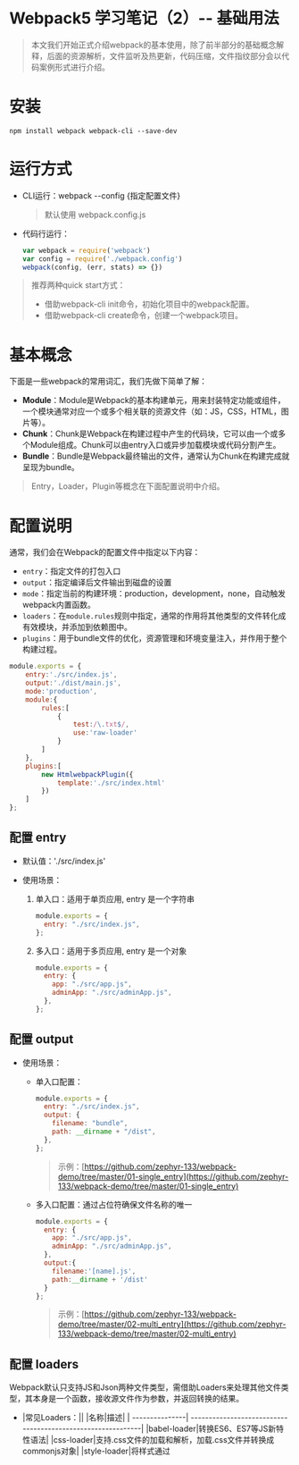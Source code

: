 # Webpack5 学习笔记（2）-- 基础用法

> 本文我们开始正式介绍webpack的基本使用，除了前半部分的基础概念解释，后面的资源解析，文件监听及热更新，代码压缩，文件指纹部分会以代码案例形式进行介绍。

# **安装**

```shell
npm install webpack webpack-cli --save-dev
```

# **运行方式**

* CLI运行：webpack --config {指定配置文件}

  > 默认使用 webpack.config.js
  >
* 代码行运行：

  ```javascript
  var webpack = require('webpack') 
  var config = require('./webpack.config')
  webpack(config, (err, stats) => {})
  ```

> 推荐两种quick start方式：
>
> * 借助webpack-cli init命令，初始化项目中的webpack配置。
> * 借助webpack-cli create命令，创建一个webpack项目。

# 基本概念

下面是一些webpack的常用词汇，我们先做下简单了解：

* **Module**：Module是Webpack的基本构建单元，用来封装特定功能或组件，一个模块通常对应一个或多个相关联的资源文件（如：JS，CSS，HTML，图片等）。
* **Chunk**：Chunk是Webpack在构建过程中产生的代码块，它可以由一个或多个Module组成。Chunk可以由entry入口或异步加载模块或代码分割产生。
* **Bundle**：Bundle是Webpack最终输出的文件，通常认为Chunk在构建完成就呈现为bundle。

> Entry，Loader，Plugin等概念在下面配置说明中介绍。

# **配置说明**

通常，我们会在Webpack的配置文件中指定以下内容：

* ​`entry`​：指定文件的打包入口
* ​`output`​：指定编译后文件输出到磁盘的设置
* ​`mode`​：指定当前的构建环境：production，development，none，自动触发webpack内置函数。
* ​`loaders`​：在`module.rules`​规则中指定，通常的作用将其他类型的文件转化成有效模块，并添加到依赖图中。
* ​`plugins`​：用于bundle文件的优化，资源管理和环境变量注入，并作用于整个构建过程。

```javascript
module.exports = {
    entry:'./src/index.js',
    output:'./dist/main.js',
    mode:'production',
    module:{
        rules:[
            {
                test:/\.txt$/,
                use:'raw-loader'
            }
        ]
    },
    plugins:[
        new HtmlwebpackPlugin({
            template:'./src/index.html'
        })
    ]
};
```

## **配置 entry**

* 默认值：'./src/index.js'
* 使用场景：

  1. 单入口：适用于单页应用, entry 是一个字符串

      ```javascript
      module.exports = {
        entry: "./src/index.js",
      };
      ```
  2. 多入口：适用于多页应用, entry 是一个对象

      ```javascript
      module.exports = {
        entry: {
          app: "./src/app.js",
          adminApp: "./src/adminApp.js",
        },
      };
      ```

## **配置 output**

* 使用场景：

  * 单入口配置：

    ```javascript
    module.exports = {
      entry: "./src/index.js",
      output: {
        filename: "bundle",
        path: __dirname + "/dist",
      },
    };
    ```

    > 示例：[https://github.com/zephyr-133/webpack-demo/tree/master/01-single_entry](https://github.com/zephyr-133/webpack-demo/tree/master/01-single_entry)
    >
  * 多入口配置：通过占位符确保文件名称的唯一

    ```javascript
    module.exports = {
      entry: {
        app: "./src/app.js",
        adminApp: "./src/adminApp.js",
      },
      output:{
        filename:'[name].js',
        path:__dirname + '/dist'
      }
    };
    ```

    > 示例：[https://github.com/zephyr-133/webpack-demo/tree/master/02-multi_entry](https://github.com/zephyr-133/webpack-demo/tree/master/02-multi_entry)
    >

## **配置 loaders**

Webpack默认只支持JS和Json两种文件类型，需借助Loaders来处理其他文件类型，其本身是一个函数，接收源文件作为参数，并返回转换的结果。

* |常见Loaders：||
  |名称|描述|
  | ---------------| ------------------------------------------------------------|
  |babel-loader|转换ES6、ES7等JS新特性语法|
  |css-loader|支持.css文件的加载和解析，加载.css文件并转换成commonjs对象|
  |style-loader|将样式通过<style>标签插入到head中|
  |less-loader|将less文件转换成css|
  |ts-loader|将TS转换成JS|
  |file-loader|进行图片、字体等文件的打包|
  |raw-loader|将文件以字符串的形式导入|
  |thread-loader|多进程打包JS和CSS|
* 用法：

  1. **test ** 指定匹配规则
  2. **use ** 指定使用的loader名称，**值为数组时，多个loader串行执行，顺序从下到上依次执行**

  ```javascript
  const path = require('path');

  module.exports = {
    output:{
      filename:'bundle.js'
    },
    module:{
      rules:[
        {test:/\.txt$/,use:'raw-loader'}
      ]
    }
  }
  ```

## **配置 plugins**

​`plugins`​ 选项用于以各种方式自定义 webpack 构建过程。

* |常见plugins：||
  |名称|描述|
  | --------------------------| --------------------------------------------|
  |CommonsChunkPlugin|将chunks相同的模块代码提取成公共js|
  |CleanWebpackPlugin|清理构建目录|
  |ExtractTextWebpackPlugin|将CSS从bundle文件里提取成一个独立的CSS文件|
  |CopyWebpackPlugin|将文件或文件夹拷贝到构建的输出目录|
  |HtmlWebpackPlugin|创建html文件去承载输出的bundle|
  |UglifyjsWebpackPlugin|压缩JS|
  |ZipWebpackPlugin|将打包出的资源生成一个zip包|
* 用法：  
  插件放到`plugins`​数组中，插件执行顺序从上到下

  ```javascript
  const path = require('path');

  module.exports = {
    output:{
      filename:'bundle.js'
    },
    plugins:[
        new HtmlWebpackPlugin({template:'./src/index.html'})
    ]
  }
  ```

## **配置 mode**

* 默认值：‘production’
* |函数启用项列表：||
  |选项|描述|
  | ------------------| -----------------------------------------------------------------------------------------------------------------------------------------------------------------------------------------------------------------------------------------------|
  |development|* 设置process.env.NODE_ENV的值为development* 开启下面插件：1. NamedChunksPlugin：热更新阶段打印更新的Chunks名1. NamedModulesPlugin：热更新阶段打印更新的Module名|
  |production|* 设置process.env.NODE_ENV的值为production* 开启下面插件：1. FlagDependencyUsagePlugin，1. FlagIncludedChunksPlugin，1. ModuleConcatenationPlugin，1. NoEmitOnErrorsPlugin，1. OccurrenceOrderPlugin，1. SideEffectsFlagPlugin1. TerserPlugin|
  |none|不开启任何优化项|

## **参考手册**

```javascript
const path = require('path');

module.exports = {
  mode: "production", // "production" | "development" | "none"
  // Chosen mode tells webpack to use its built-in optimizations accordingly.
  entry: "./app/entry", // string | object | array
  // 默认为 './src'
  // 这里应用程序开始执行
  // webpack 开始打包
  output: {
    // webpack 如何输出结果的相关选项
    path: path.resolve(__dirname, "dist"), // string
    // 所有输出文件的目标路径
    // 必须是绝对路径（使用 Node.js 的 path 模块）
    filename: "bundle.js", // string
    // 「入口分块(entry chunk)」的文件名模板
    publicPath: "/assets/", // string
    // 输出解析文件的目录，url 相对于 HTML 页面
    library: "MyLibrary", // string,
    // 导出库(exported library)的名称
    libraryTarget: "umd", // 通用模块定义
    // 导出库(exported library)的类型
    /* 高级输出配置（点击显示） */
  },
  module: {
    // 关于模块配置
    rules: [
      // 模块规则（配置 loader、解析器等选项）
      {
        test: /\.jsx?$/,
        include: [
          path.resolve(__dirname, "app")
        ],
        exclude: [
          path.resolve(__dirname, "app/demo-files")
        ],
        // 这里是匹配条件，每个选项都接收一个正则表达式或字符串
        // test 和 include 具有相同的作用，都是必须匹配选项
        // exclude 是必不匹配选项（优先于 test 和 include）
        // 最佳实践：
        // - 只在 test 和 文件名匹配 中使用正则表达式
        // - 在 include 和 exclude 中使用绝对路径数组
        // - 尽量避免 exclude，更倾向于使用 include
        issuer: { test, include, exclude },
        // issuer 条件（导入源）
        enforce: "pre",
        enforce: "post",
        // 标识应用这些规则，即使规则覆盖（高级选项）
        loader: "babel-loader",
        // 应该应用的 loader，它相对上下文解析
        // 为了更清晰，`-loader` 后缀在 webpack 2 中不再是可选的
        // 查看 webpack 1 升级指南。
        options: {
          presets: ["es2015"]
        },
        // loader 的可选项
      },
      {
        test: /\.html$/,
        use: [
          // 应用多个 loader 和选项
          "htmllint-loader",
          {
            loader: "html-loader",
            options: {
              /* ... */
            }
          }
        ]
      },
      { oneOf: [ /* rules */ ] },
      // 只使用这些嵌套规则之一
      { rules: [ /* rules */ ] },
      // 使用所有这些嵌套规则（合并可用条件）
      { resource: { and: [ /* 条件 */ ] } },
      // 仅当所有条件都匹配时才匹配
      { resource: { or: [ /* 条件 */ ] } },
      { resource: [ /* 条件 */ ] },
      // 任意条件匹配时匹配（默认为数组）
      { resource: { not: /* 条件 */ } }
      // 条件不匹配时匹配
    ],
    /* 高级模块配置（点击展示） */
  },
  resolve: {
    // 解析模块请求的选项
    // （不适用于对 loader 解析）
    modules: [
      "node_modules",
      path.resolve(__dirname, "app")
    ],
    // 用于查找模块的目录
    extensions: [".js", ".json", ".jsx", ".css"],
    // 使用的扩展名
    alias: {
      // 模块别名列表
      "module": "new-module",
      // 起别名："module" -> "new-module" 和 "module/path/file" -> "new-module/path/file"
      "only-module$": "new-module",
      // 起别名 "only-module" -> "new-module"，但不匹配 "only-module/path/file" -> "new-module/path/file"
      "module": path.resolve(__dirname, "app/third/module.js"),
      // 起别名 "module" -> "./app/third/module.js" 和 "module/file" 会导致错误
      // 模块别名相对于当前上下文导入
    },
    /* 可供选择的别名语法（点击展示） */
    /* 高级解析选项（点击展示） */
  },
  performance: {
    hints: "warning", // 枚举
    maxAssetSize: 200000, // 整数类型（以字节为单位）
    maxEntrypointSize: 400000, // 整数类型（以字节为单位）
    assetFilter: function(assetFilename) {
      // 提供资源文件名的断言函数
      return assetFilename.endsWith('.css') || assetFilename.endsWith('.js');
    }
  },
  devtool: "source-map", // enum
  // 通过在浏览器调试工具(browser devtools)中添加元信息(meta info)增强调试
  // 牺牲了构建速度的 `source-map' 是最详细的。
  context: __dirname, // string（绝对路径！）
  // webpack 的主目录
  // entry 和 module.rules.loader 选项
  // 相对于此目录解析
  target: "web", // 枚举
  // bundle 应该运行的环境
  // 更改 块加载行为(chunk loading behavior) 和 可用模块(available module)
  externals: ["react", /^@angular\//],
  // 不要遵循/打包这些模块，而是在运行时从环境中请求他们
  serve: { //object
    port: 1337,
    content: './dist',
    // ...
  },
  // 为 webpack-serve 提供选项
  stats: "errors-only",
  // 精确控制要显示的 bundle 信息
  devServer: {
    proxy: { // proxy URLs to backend development server
      '/api': 'http://localhost:3000'
    },
    contentBase: path.join(__dirname, 'public'), // boolean | string | array, static file location
    compress: true, // enable gzip compression
    historyApiFallback: true, // true for index.html upon 404, object for multiple paths
    hot: true, // hot module replacement. Depends on HotModuleReplacementPlugin
    https: false, // true for self-signed, object for cert authority
    noInfo: true, // only errors & warns on hot reload
    // ...
  },
  plugins: [
    // ...
  ],
  // 附加插件列表
  /* 高级配置（点击展示） */
}
```

# 资源解析

下面我们用一些简单的代码案例帮助大家处理常用的资源解析场景，了解webpack的基本配置使用及一些常见注意事项。

> 代码案例基于Webpack5运行，与webpack4使用中的差异部分会各案例中指出。

## **解析ES6**

* 案例地址：[https://github.com/zephyr-133/webpack-demo/tree/master/03-parse_es6](https://github.com/zephyr-133/webpack-demo/tree/master/03-parse_es6)
* 开发过程：

  1. 安装

      ```shell
      npm install @babel/core @babel/preset-env babel-loader --save-dev
      ```
  2. webpack中添加babel-loader, 指定处理js文件

      ```javascript
      const path = require('path');

      module.exports = {
          entry:'./src/index.js',
          output: {
          filename: "bundle",
          path: path.resolve(__dirname,'dist'),
          },
          mode:'production',
          module:{
              rules:[
                  {
                      test:/\.js$/,
                      use:'babel-loader'
                  }
              }
          ]
      };
      ```
  3. 编辑babel-loader的配置文件: .babelrc

      ```javascript
      {
        "presets": [
          //解析ES6
          "@babel/preset-env",
        ], //一系列plugins的集合
        "plugins": [] //一个plugins对应一个功能
      }
      ```

## **解析JSX**

* 案例地址：[https://github.com/zephyr-133/webpack-demo/tree/master/04-parse_jsx](https://github.com/zephyr-133/webpack-demo/tree/master/04-parse_jsx)
* 开发过程：

  1. 安装

      ```shell
      npm install react react-dom  @babel/preset-react --save-dev
      ```
  2. webpack中添加babel-loader, 指定处理js文件

      ```javascript
      const path = require('path');

      module.exports = {
          entry: './src/index.js',
          output: {
              filename: "bundle.js",
              path: path.join(__dirname, 'dist'),
          },
          mode: 'production',
          module: {
              rules: [
                  {
                      test: /\.js$/,
                      use: 'babel-loader'
                  }
              ]
          }
      };
      ```
  3. 编辑babel-loader的配置文件: .babelrc

      ```javascript
      {
        "presets": [
          //解析ES6
          "@babel/preset-env",
          //解析React
          "@babel/preset-react"
        ], //一系列plugins的集合
        "plugins": [] //一个plugins对应一个功能
      }
      ```

## **解析CSS**

* 案例地址：[https://github.com/zephyr-133/webpack-demo/tree/master/05-parse_css](https://github.com/zephyr-133/webpack-demo/tree/master/05-parse_css)
* 开发过程：

  1. 安装

      ```shell
      npm install css-loader style-loader --save-dev
      ```
  2. webpack中添加css-loader，style-loader处理css文件，将样式通过<style>标签插入到head中

      > 模块 loader 可以链式调用。链中的每个 loader 都将对资源进行转换。链会逆序执行。第一个 loader 将其结果（被转换后的资源）传递给下一个 loader，依此类推。最后，webpack 期望链中的最后的 loader 返回 JavaScript。
      >
      > 应保证 loader 的先后顺序：`'style-loader'`​ 在前，而 `'css-loader'`​ 在后。如果不遵守此约定，webpack 可能会抛出错误。
      >

      ```javascript
      const path = require('path');

      module.exports = {
          entry: './src/index.js',
          output: {
              filename: "bundle.js",
              path: path.join(__dirname, 'dist'),
          },
          mode: 'production',
          module: {
              rules: [
                  {
                      test: /\.js$/,
                      use: 'babel-loader'
                  },
                  {
                      test: /\.css$/,
                      use: [
                          'style-loader',
                          'css-loader'
                      ]
                  }
              ]
          }
      };
      ```

## **解析Less**

* 案例地址：[https://github.com/zephyr-133/webpack-demo/tree/master/06-parse_less](https://github.com/zephyr-133/webpack-demo/tree/master/06-parse_less)
* 开发过程：

  1. 安装

      ```shell
      npm install less less-loader --save-dev
      ```
  2. webpack中添加less-loader处理less文件，将less转换从css

      ```javascript
      const path = require('path');

      module.exports = {
          entry: './src/index.js',
          output: {
              filename: "bundle.js",
              path: path.join(__dirname, 'dist'),
          },
          mode: 'production',
          module: {
              rules: [
                  {
                      test: /\.js$/,
                      use: 'babel-loader'
                  },
                  {
                      test: /\.less$/,
                      use: [
                          'style-loader',
                          'css-loader',
                          'less-loader'
                      ]
                  }
              ]
          }
      };
      ```

## **解析图片和字体**

> 在 webpack 5 之前，通常使用：
>
> * ​`raw-loader`​ 将文件导入为字符串
> * ​`url-loader`​ 将文件作为 data URI 内联到 bundle 中
> * ​`file-loader`​ 将文件发送到输出目录
>
> 而在webpack 5中新增了资源模块类型(asset module type)，通过添加 4 种新的模块类型，来替换所有这些 loader：
>
> * ​`asset/resource`​ 发送一个单独的文件并导出 URL。之前通过使用 `file-loader`​ 实现。
> * ​`asset/inline`​ 导出一个资源的 data URI。之前通过使用 `url-loader`​ 实现。
> * ​`asset/source`​ 导出资源的源代码。之前通过使用 `raw-loader`​ 实现。
> * ​`asset`​ 在导出一个 data URI 和发送一个单独的文件之间自动选择。之前通过使用 `url-loader`​，并且配置资源体积限制实现。
>
> 如果我们还想要继续使用旧的assets loader（如 file-loader、url-loader、raw-loader），我们通过将asset模块设置为‘javascript/auto’来解决。

### 使用旧的assets loader

* 案例地址：[https://github.com/zephyr-133/webpack-demo/tree/master/07-parse_image_fonts_use_loader](https://github.com/zephyr-133/webpack-demo/tree/master/07-parse_image_fonts_use_loader)
* 开发过程：

  1. 安装

      ```shell
      npm install file-loader --save-dev
      ```
  2. webpack中添加file-loader处理image,font文件

      ```javascript
      const path = require('path');

      module.exports = {
          entry: './src/index.js',
          output: {
              filename: "bundle.js",
              path: path.join(__dirname, 'dist'),
          },
          mode: 'production',
          module: {
              rules: [
                  {
                      test: /\.js$/,
                      use: 'babel-loader'
                  },
                  {
                      test: /\.less$/,
                      use: [
                          'style-loader',
                          'css-loader',
                          'less-loader'
                      ]
                  },
                  {
                      test: /\.(png|jpg|gif|jpeg)$/,
                      type: 'javascript/auto',
                      use: {
                          loader: 'file-loader',
                          options:{
                              name: '[name].[ext]',
                              outputPath:"assets/images/",
                              publicPath:"./assets/images/",
                              esModule: false,
                          }
                      },
                  },
                  {
                      test: /\.(eot|ttf|otf|woff(2)?)(\?[a-z0-9]+)?$/,
                      type: 'javascript/auto',
                      use: {
                          loader: 'file-loader',
                          options:{
                              name: '[name].[ext]',
                              outputPath:"assets/fonts/",
                              publicPath:"./assets/fonts/",
                              esModule: false,
                          }
                      },
                  }
              ]
          }
      };
      ```

### 使用webpack5 assets module type

* 案例地址：[https://github.com/zephyr-133/webpack-demo/tree/master/08-parse_image_fonts_use_assetstype](https://github.com/zephyr-133/webpack-demo/tree/master/08-parse_image_fonts_use_assetstype)
* 开发过程：

  1. webpack中添加“asset/resource”处理image,font文件

      ```javascript
      const path = require('path');

      module.exports = {
          entry: './src/index.js',
          output: {
              filename: "bundle.js",
              path: path.join(__dirname, 'dist'),
          },
          mode: 'production',
          module: {
              rules: [
                  {
                      test: /\.js$/,
                      use: 'babel-loader'
                  },
                  {
                      test: /\.less$/,
                      use: [
                          'style-loader',
                          'css-loader',
                          'less-loader'
                      ]
                  },
                  {
                      test: /\.(png|jpg|gif|jpeg)$/,
                      type: 'asset/resource',
                      generator: {
                          filename: './assets/images/[name][ext]',
                      },
                  },
                  {
                      test: /\.(eot|ttf|otf|woff(2)?)(\?[a-z0-9]+)?$/,
                      type: 'asset/resource',
                      generator: {
                          filename: './assets/fonts/[name][ext]',
                      },
                  }
              ]
          }
      };
      ```

# 文件监听及热更新

在项目每次编译代码时，手动运行 `npm run build`​ 会显得很麻烦。

Webpack 为我们提供几种可选方式，帮助在代码发生变化后自动编译代码：

1. [webpack&apos;s Watch Mode](https://webpack.docschina.org/configuration/watch/#watch)
2. [webpack-dev-server](https://github.com/webpack/webpack-dev-server)
3. [webpack-dev-middleware](https://github.com/webpack/webpack-dev-middleware)

在大多数场景中，我们会使用 `webpack-dev-server`​，下面我们通过代码案例了解一下以上三种方式的使用。同时，Webpack在自动编译的基础上为我们提供了模块热替换（HMR）的功能，这个功能也在下面一并介绍。

## 使用watch mode（观察模式）

指示webpack监听依赖图中所有文件的更改，当某个文件被更新时，代码会自动重新构建出新的输出文件。

* 案例地址：[https://github.com/zephyr-133/webpack-demo/tree/master/09-webpack_watch](https://github.com/zephyr-133/webpack-demo/tree/master/09-webpack_watch)
* 开发过程（两种方式）：

  * 方法1：启用webpack命令时，添加watch参数，修改package.json如下：

    ```json
    {
      "name": "webpack-demo",
      "version": "1.0.0",
      "description": "",
      "main": "index.js",
      "scripts": {
        "test": "echo \"Error: no test specified\" && exit 1",
        "build": "webpack",
    +    "watch": "webpack --watch"
      },
      "author": "",
      "license": "ISC",
      "devDependencies": {
        "@babel/core": "^7.22.11",
        "@babel/preset-env": "^7.22.14",
        "@babel/preset-react": "^7.22.5",
        "babel-loader": "^9.1.3",
        "css-loader": "^6.8.1",
        "less-loader": "^11.1.3",
        "react": "^18.2.0",
        "react-dom": "^18.2.0",
        "style-loader": "^3.3.3",
        "webpack": "^5.88.2",
        "webpack-cli": "^5.1.4",
        "webpack-dev-server": "^4.15.1"
      }
    }
    ```
  * 方法2：在webpack.config.js 中设置watch：true

    ```javascript
    const path = require('path');

    module.exports = {
        entry: './src/index.js',
        output: {
            filename: "bundle.js",
            path: path.join(__dirname, 'dist'),
        },
        //默认false，不开启
        watch: true,
        //只有开启监听模式，wachOptions才生效
        watchOptions: {
            //默认为空，此选项指定了哪些文件或文件夹不应该被监听。
            ignored: /node_modules/,
            //这个选项定义了文件变化后，Webpack在重新构建之前等待的时间（以毫秒为单位）。在这里，Webpack将等待300毫秒，以允许多个文件变化在一起时一次性重新构建，以减少构建次数，提高效率。
            aggregateTimeout: 300,
            //如果系统不支持文件系统事件监听，Webpack会使用轮询（polling）的方式检查文件是否发生变化.
            //这个选项定义了轮询的时间间隔，即每隔1000毫秒（1秒）Webpack会检查一次文件变化
            poll: 1000
        },
        mode: 'development',
        module: {
            rules: [
                {
                    test: /\.js$/,
                    use: 'babel-loader'
                },
                {
                    test: /\.less$/,
                    use: [
                        'style-loader',
                        'css-loader',
                        'less-loader'
                    ]
                },
                {
                    test: /\.(png|jpg|gif|jpeg)$/,
                    type: 'asset/resource',
                    generator: {
                        filename: './assets/images/[name][ext]',
                    },
                },
                {
                    test: /\.(eot|ttf|otf|woff(2)?)(\?[a-z0-9]+)?$/,
                    type: 'asset/resource',
                    generator: {
                        filename: './assets/fonts/[name][ext]',
                    },
                }
            ]
        }
    };
    ```
* 缺陷：为了看到修改后的实际效果，每次需要手动刷新浏览器。

  > 如果你使用VS Code编辑器并安装了Live Server插件，使用该插件在浏览器查看输出文件内容，则Live Server会在你的项目文件夹启动一个本地服务器，实时预览你的HTML，CSS和JavaScript文件，它会自动检测HTML等文件的更改，并在保存文件时，自动刷新浏览器，以便你可以立即查看更改，可以规避这个缺陷。
  >

## 使用webpack-dev-server

webpack-dev-server为你提供了一个基本的web server，并且具有live reloading（实时重新加载）功能。修改文件时，告知dev server，从什么位置查找文件。

* 案例地址：[https://github.com/zephyr-133/webpack-demo/tree/master/10-webpack_dev_server](https://github.com/zephyr-133/webpack-demo/tree/master/10-webpack_dev_server)
* 开发过程：

  1. 安装

      ```shell
      npm i webpack-dev-server -D
      ```
  2. 修改入口代码文件，添加module.hot.accept()授权热更新;

      ```javascript
      import React from 'react';
      import ReactDOM from 'react-dom/client';
      import './index.less';
      import favicon from '/public/images/favicon.png'

      if(module.hot) {
          module.hot.accept();
      }

      const root = ReactDOM.createRoot(document.getElementById('root'));

      class HelloWorld extends React.Component {
          render() {
              return <div className='hello-text'>
                  Hello World change wds
                  <img src={favicon} />
              </div>
          }
      }

      root.render(<HelloWorld />)
      ```
  3. 在webpack中添加devServer设置，将dist目录下的文件server到localhost:8080下

      ```javascript
      const path = require('path');

      module.exports = {
          entry: './src/index.js',
          output: {
              filename: "bundle.js",
              path: path.join(__dirname, 'dist'),
          },
          mode: 'development',
          devServer: {
              static: './dist'
          },
          module: {
              rules: [
                  {
                      test: /\.js$/,
                      use: 'babel-loader'
                  },
                  {
                      test: /\.less$/,
                      use: [
                          'style-loader',
                          'css-loader',
                          'less-loader'
                      ]
                  },
                  {
                      test: /\.(png|jpg|gif|jpeg)$/,
                      type: 'asset/resource',
                      generator: {
                          filename: './assets/images/[name][ext]',
                      },
                  },
                  {
                      test: /\.(eot|ttf|otf|woff(2)?)(\?[a-z0-9]+)?$/,
                      type: 'asset/resource',
                      generator: {
                          filename: './assets/fonts/[name][ext]',
                      },
                  }
              ]
          }
      };
      ```

      > webpack-dev-server 在编译之后不会写入到任何输出文件。而是将 bundle 文件保留在内存中，然后将它们 serve 到 server 中，就好像它们是挂载在 server 根路径上的真实文件一样。如果你的页面希望在其他不同路径中找到 bundle 文件，则可以通过 dev server 配置中的 [devMiddleware.publicPath](https://webpack.docschina.org/configuration/dev-server/#devserverdevmiddleware) 选项进行修改。
      >
      > 从 webpack-dev-server v4 开始，HMR 是默认启用的。它会自动应用 `webpack.HotModuleReplacementPlugin`​，这是启用 HMR 所必需的。因此当 `hot`​ 设置为 `true`​ 或者通过 CLI 设置 `--hot`​，你不需要在你的 `webpack.config.js`​ 添加该插件。查看 [HMR concepts page](https://webpack.docschina.org/concepts/hot-module-replacement/) 以获取更多信息。
      >
  4. 添加一个可以直接运行dev server的script：

      ```
      {
        "name": "webpack-demo",
        "version": "1.0.0",
        "description": "",
        "main": "index.js",
        "scripts": {
          "test": "echo \"Error: no test specified\" && exit 1",
          "build": "webpack",
      +    "start": "webpack serve --open",
          "watch": "webpack --watch"
        },
        "author": "",
        "license": "ISC",
        "devDependencies": {
          "@babel/core": "^7.22.11",
          "@babel/preset-env": "^7.22.14",
          "@babel/preset-react": "^7.22.5",
          "babel-loader": "^9.1.3",
          "css-loader": "^6.8.1",
          "less-loader": "^11.1.3",
          "react": "^18.2.0",
          "react-dom": "^18.2.0",
          "style-loader": "^3.3.3",
          "webpack": "^5.88.2",
          "webpack-cli": "^5.1.4",
          "webpack-dev-server": "^4.15.1"
        }
      }
      ```

## 使用webpack-dev-middleware

webpack-dev-middle是一个封装器（wrapper），它可以把webpack处理过的文件夹发送到一个server。webpack-dev-server在内部使用了它，然后它也可以作为一个单独的package使用，以便根据需求进行更多的自定义设置。下面是一个webpack-dev-middleware配置express server的示例。

* 案例地址：[https://github.com/zephyr-133/webpack-demo/tree/master/11-webpack_dev_middleware_express](https://github.com/zephyr-133/webpack-demo/tree/master/11-webpack_dev_middleware_express)
* 开发过程

  1. 安装：

      ```shell
      npm i express webpack-dev-middleware -D
      ```
  2. 新增server.js文件

      ```javascript
      const express = require('express');
      const webpack = require('webpack');
      const webpackDevMiddleware = require('webpack-dev-middleware');
      const path = require('path');

      const app = express();
      const config = require('./webpack.config.js');
      const compiler = webpack(config);

      //告知express使用webpack-dev-middleware，
      //以及将webpack.config.js配置文件作为基础配置。
      app.use(webpackDevMiddleware(compiler,{
          publicPath: config.output.publicPath
      }));

      // 添加一个路由来处理根路径请求，返回dist目录下的index.html
      // 如果你已使用了html-webpack-plugin，则可以跳过此设置
      app.get('/', function(req, res) {
          res.sendFile(path.join(__dirname, 'dist', 'index.html'));
      });

      app.listen(3000,function(){
          console.log('Example app listening on port 3000!\n');
      });
      ```
  3. 添加node server.js启动命令

      ```json
      {
        "name": "webpack-demo",
        "version": "1.0.0",
        "description": "",
        "main": "index.js",
        "scripts": {
          "test": "echo \"Error: no test specified\" && exit 1",
          "build": "webpack",
          "start": "webpack serve --open",
          "watch": "webpack --watch",
          "server": "node server.js"
        },
        "author": "",
        "license": "ISC",
        "devDependencies": {
          "@babel/core": "^7.22.11",
          "@babel/preset-env": "^7.22.14",
          "@babel/preset-react": "^7.22.5",
          "babel-loader": "^9.1.3",
          "css-loader": "^6.8.1",
          "express": "^4.18.2",
          "html-webpack-plugin": "^5.5.3",
          "less": "^4.2.0",
          "less-loader": "^11.1.3",
          "react": "^18.2.0",
          "react-dom": "^18.2.0",
          "style-loader": "^3.3.3",
          "webpack": "^5.88.2",
          "webpack-cli": "^5.1.4",
          "webpack-dev-middleware": "^6.1.1",
          "webpack-dev-server": "^4.15.1"
        }
      }
      ```

## 使用热更新-hot module replacement

模块热替换(HMR - hot module replacement)功能会在应用程序运行过程中，替换、添加或删除模块，而无需重新加载整个页面。

> 主要是通过以下几种方式，来显著加快开发速度：
>
> * 保留在完全重新加载页面期间丢失的应用程序状态。
> * 只更新变更内容，以节省宝贵的开发时间。
> * 在源代码中 CSS/JS 产生修改时，会立刻在浏览器中进行更新，这几乎相当于在浏览器 devtools 直接更改样式。

* 案例地址：[https://github.com/zephyr-133/webpack-demo/tree/master/12-webpack_dev_middleware_express_HMR](https://github.com/zephyr-133/webpack-demo/tree/master/12-webpack_dev_middleware_express_HMR)
* 开发过程：

  1. 安装：通过上面例子，我们已知webpack-dev-server从4.0.0之后默认开启了内置HMR，下面我们来示范使用webpack-dev-middleware的例子如何启用HMR

      ```
      npm i webpack-hot-middleware -D
      ```
  2. 修改server.js文件，添加webpack-hot-middleware处理

      ```javascript
      const express = require('express');
      const app = express();

      const webpack = require('webpack');
      const config = require('./webpack.config.js');
      const compiler = webpack(config);

      const path = require('path');

      //告知express使用webpack-dev-middleware，
      //以及将webpack.config.js配置文件作为基础配置。
      app.use(require('webpack-dev-middleware')(compiler,{
          publicPath: config.output.publicPath
      }));
      app.use(require("webpack-hot-middleware")(compiler));

      // 添加一个路由来处理根路径请求，返回dist目录下的index.html
      // 如果你已使用了html-webpack-plugin，则可以跳过此设置
      app.get('/', function(req, res) {
          res.sendFile(path.join(__dirname, 'dist', 'index.html'));
      });

      app.listen(3000,function(){
          console.log('Example app listening on port 3000!\n');
      });
      ```
  3. 修改webpack配置，添加HMR插件及webpack-hot-middleware入口文件，即：HMR Runtime

      ```javascript
      const path = require('path');
      const webpack = require('webpack');
      module.exports = {
          entry: {
              main: ['webpack-hot-middleware/client', './src/index.js']
          },
          output: {
              filename: "bundle.js",
              path: path.join(__dirname, 'dist'),
              publicPath: '/'
          },
          mode: 'development',
          module: {
              rules: [
                  {
                      test: /\.js$/,
                      use: 'babel-loader'
                  },
                  {
                      test: /\.less$/,
                      use: [
                          'style-loader',
                          'css-loader',
                          'less-loader'
                      ]
                  },
                  {
                      test: /\.(png|jpg|gif|jpeg)$/,
                      type: 'asset/resource',
                      generator: {
                          filename: './assets/images/[name][ext]',
                      },
                  },
                  {
                      test: /\.(eot|ttf|otf|woff(2)?)(\?[a-z0-9]+)?$/,
                      type: 'asset/resource',
                      generator: {
                          filename: './assets/fonts/[name][ext]',
                      },
                  }
              ]
          },
          plugins: [
              new webpack.HotModuleReplacementPlugin(),
          ],
      };
      ```
  4. 修改入口代码文件，添加module.hot.accept();

      ```javascript
      import React from 'react';
      import ReactDOM from 'react-dom/client';
      import './index.less';
      import favicon from '/public/images/favicon.png'

      if(module.hot) {
          module.hot.accept();
      }

      const root = ReactDOM.createRoot(document.getElementById('root'));

      class HelloWorld extends React.Component {
          render() {
              return <div className='hello-text'>
                  Hello World change webpack-dev-middleware HMR
                  <img src={favicon} />
              </div>
          }
      }

      root.render(<HelloWorld />)
      ```

> 如果你对HMR的原理感兴趣，推荐这篇文章：[**Webpack HMR 原理解析**](https://zhuanlan.zhihu.com/p/30669007)

## **代码压缩**

下面我们通过代码案例了解一下Web常见资源文件的基本压缩技巧，以帮助我们减少Web文件的体积，网络带宽占用，服务器压力及提高页面渲染速度等需求。

### HTML文件的压缩

html-webpack-plugin会简化HTML文件的创建，自动将打包后的JS和CSS文件注入到生成的HTML文件中，并且在production模式默认启用压缩。

> 注：如果需要更丰富的HTML压缩选项，可以还使用html-minimizer-webpack-plugin插件。

* 案例地址：[https://github.com/zephyr-133/webpack-demo/tree/master/13-minimizer_html_js](https://github.com/zephyr-133/webpack-demo/tree/master/13-minimizer_html_js)
* 开发过程：

  1. 安装

      ```shell
      npm i html-webpack-plugin -D
      ```
  2. 在webpack配置添加插件设置，mode设置为production

      ```javascript
      const HtmlWebpackPlugin = require('html-webpack-plugin');

      module.exports = {
          mode: 'production',
          plugins: [
              new HtmlWebpackPlugin({
                  template: './src/index.html',
                  filename: 'index.html',
              }),
          ]
      };
      ```

### JS文件的压缩

webpack默认内置了TerserPlugin，且在production模式默认启用，无需额外配置，代替了早期的UglifyPlugin（不支持es6）

> 因为在上一个案例中已启用production模式对js文件进行压缩，此处没有额外的案例提供。

### CSS文件的分离及压缩

基础的CSS文件打包，我们一般会使用style-loader进行处理，这种处理方式最终的打包结果就是CSS代码会内嵌到JS代码中。

而通常我们会将CSS代码从打包结果中分离出来，这时我们可以借助mini-css-extract-plugin完成，然后借助css-minimizer-webpack-plugin完成独立出来的CSS文件压缩。

> 注：optimize-css-assets-webpack-plugin不再支持webpack5

* 案例地址：[https://github.com/zephyr-133/webpack-demo/tree/master/14-minimizer_css](https://github.com/zephyr-133/webpack-demo/tree/master/14-minimizer_css)
* 开发过程：

  1. 安装

      ```shell
      npm i css-minimizer-webpack-plugin mini-css-extract-plugin -D
      ```
  2. 在webpack配置的optimization对象的minimizer属性中配置css压缩插件

      > 注：由于我们手动设置了minimizer，webpack认为我们需要使用自定义的压缩器插件，原本内部的JS压缩器就会失效，我们需要手动添加回来：
      >
      > ```shell
      > npm i css-minimizer-webpack-plugin -D
      > ```
      >

      ```javascript
      const path = require('path');
      const HtmlWebpackPlugin = require('html-webpack-plugin');
      const MiniCssExtractPlugin = require('mini-css-extract-plugin');
      const CssMinimizerPlugin = require('css-minimizer-webpack-plugin');
      const TerserWebpackPlugin = require('terser-webpack-plugin');

      module.exports = {
          module: {
              rules: [
                  {
                      test: /\.less$/,
                      use: [
                          MiniCssExtractPlugin.loader,
                          'css-loader',
                          'less-loader'
                      ]
                  }   
              ]
          },
          plugins: [
              new HtmlWebpackPlugin({
                  template: './src/index.html',
                  filename: 'index.html',
              }),
              new MiniCssExtractPlugin({
                  filename: 'styles.css',
              }),
          ],
          optimization: {
              minimize: true,
              minimizer: [
                  new CssMinimizerPlugin(),
                  new TerserWebpackPlugin()
              ]
          },
      };
      ```

## **导出设置及文件指纹**

文件指纹也称版本哈希或内容哈希，它是一个独一无二的标识符，用于识别特定文件的内容或版本，文件指纹通常以哈希值的形式表示，可以使用不同的哈希算法生成，例如MD5、SHA-1、SHA-256等，这对我们的Web应用制定和控制缓存策略十分有帮助。

> 文件指纹及常用占位符参考：[https://webpack.docschina.org/configuration/output/#template-strings](https://webpack.docschina.org/configuration/output/#template-strings)

* 案例地址：[https://github.com/zephyr-133/webpack-demo/tree/master/15-file_hash_with_clean](https://github.com/zephyr-133/webpack-demo/tree/master/15-file_hash_with_clean)
* 开发过程

  * 在webpack配置中添加文件指纹

    > 由于chunkhash和webpack打包的chunk相关，不同的entry生成不同的chunkhash值，所以JS文件我们一般使用chunkhash标识
    >
    > 而Contenthash根据文件内容来定义hash，文件内容不变，则contenthash不变，为了避免js改动影响css文件的打包，所以CSS文件我们一般使用contenthash标识
    >

    > webpack5还内置了clean:true属性来清理导出文件夹防止导出文件堆积过多，之前的版本则需要借助clean-webpack-plugin插件或者npm scripts命令（如："rm -rf ./dist && webpack"）实现。
    >

    ```javascript
    module.exports = {
        output: {
            filename: "[name]_[chunkhash].js",
            path: path.join(__dirname, 'dist'),
            clean:true
        },
        plugins: [
            new MiniCssExtractPlugin({
                filename: '[name]_[contenthash].css',
            }),
        ],

    };
    ```

> 参考链接：
>
> * [https://webpack.docschina.org/configuration/](https://webpack.docschina.org/configuration/)
> * [https://v4.webpack.docschina.org/loaders/](https://v4.webpack.docschina.org/loaders/)
> * [https://webpack.docschina.org/loaders/](https://webpack.docschina.org/loaders/)
> * [https://v4.webpack.docschina.org/plugins/](https://v4.webpack.docschina.org/plugins/)
> * [https://webpack.docschina.org/plugins/](https://webpack.docschina.org/plugins/)
> * [https://github.com/mishoo/UglifyJS](https://github.com/mishoo/UglifyJS)
> * [https://github.com/terser/terser](https://github.com/terser/terser)
> * [https://github.com/webpack-contrib/terser-webpack-plugin](https://github.com/webpack-contrib/terser-webpack-plugin)
> * [https://github.com/babel/minify#benchmarks](https://github.com/babel/minify#benchmarks)
